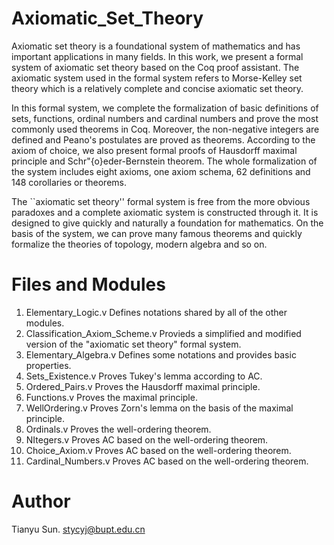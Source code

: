 # Axiomatic_Set_Theory
Axiomatic set theory is a foundational system of mathematics and has important applications in many fields. In this work, we present a formal system of axiomatic set theory based on the Coq proof assistant. The axiomatic system used in the formal system refers to Morse-Kelley set theory which is a relatively complete and concise axiomatic set theory.

In this formal system, we complete the formalization of basic definitions of sets, functions, ordinal numbers and cardinal numbers and prove the most commonly used theorems in Coq. Moreover, the non-negative integers are defined and Peano's postulates are proved as theorems. According to the axiom of choice, we also present formal proofs of Hausdorff maximal principle and Schr\"{o}eder-Bernstein theorem. The whole formalization of the system includes eight axioms, one axiom schema, 62 definitions and 148 corollaries or theorems.

The ``axiomatic set theory'' formal system is free from the more obvious paradoxes and a complete axiomatic system is constructed through it. It is designed to give quickly and naturally a foundation for mathematics. On the basis of the system, we can prove many famous theorems and quickly formalize the theories of topology, modern algebra and so on.

# Files and Modules

1. Elementary_Logic.v
  Defines notations shared by all of the other modules.
2. Classification_Axiom_Scheme.v
  Provieds a simplified and modified version of the "axiomatic set theory" formal system.
3. Elementary_Algebra.v
  Defines some notations and provides basic properties.
4. Sets_Existence.v
  Proves Tukey's lemma according to AC.
5. Ordered_Pairs.v
  Proves the Hausdorff maximal principle.
6. Functions.v
  Proves the maximal principle.
7. WellOrdering.v
  Proves Zorn's lemma on the basis of the maximal principle.
8. Ordinals.v
  Proves the well-ordering theorem.
9. NItegers.v
  Proves AC based on the well-ordering theorem.
10. Choice_Axiom.v
  Proves AC based on the well-ordering theorem.
11. Cardinal_Numbers.v
  Proves AC based on the well-ordering theorem.

# Author

Tianyu Sun. stycyj@bupt.edu.cn
